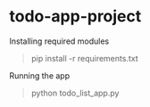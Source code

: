 # todo-app-project

Installing required modules
> pip install -r requirements.txt

Running the app
> python todo_list_app.py